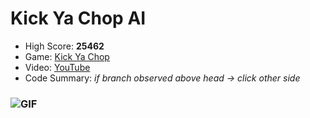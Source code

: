 # Kick Ya Chop AI
* High Score: **25462**
* Game: [Kick Ya Chop](https://www.addictinggames.com/clicker/kick-ya-chop)
* Video: [YouTube](https://youtu.be/8hsjaKSZLWE)
* Code Summary: *if branch observed above head &rarr; click other side*
### ![GIF](https://media.giphy.com/media/7njqMNZjadiPkD0pPM/giphy.gif)
